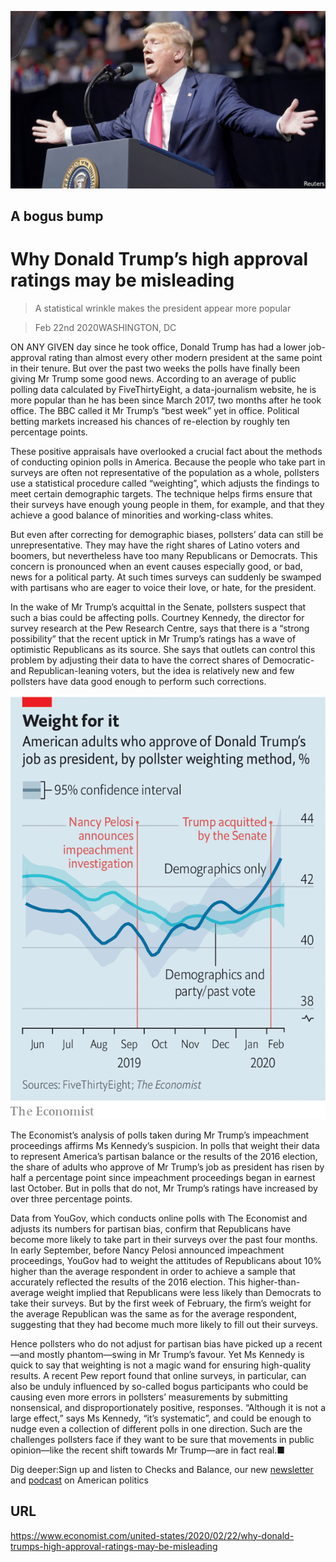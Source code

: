 ![](./images/20200222_USP504.jpg)

## A bogus bump

# Why Donald Trump’s high approval ratings may be misleading

> A statistical wrinkle makes the president appear more popular

> Feb 22nd 2020WASHINGTON, DC

ON ANY GIVEN day since he took office, Donald Trump has had a lower job-approval rating than almost every other modern president at the same point in their tenure. But over the past two weeks the polls have finally been giving Mr Trump some good news. According to an average of public polling data calculated by FiveThirtyEight, a data-journalism website, he is more popular than he has been since March 2017, two months after he took office. The BBC called it Mr Trump’s “best week” yet in office. Political betting markets increased his chances of re-election by roughly ten percentage points.

These positive appraisals have overlooked a crucial fact about the methods of conducting opinion polls in America. Because the people who take part in surveys are often not representative of the population as a whole, pollsters use a statistical procedure called “weighting”, which adjusts the findings to meet certain demographic targets. The technique helps firms ensure that their surveys have enough young people in them, for example, and that they achieve a good balance of minorities and working-class whites.

But even after correcting for demographic biases, pollsters’ data can still be unrepresentative. They may have the right shares of Latino voters and boomers, but nevertheless have too many Republicans or Democrats. This concern is pronounced when an event causes especially good, or bad, news for a political party. At such times surveys can suddenly be swamped with partisans who are eager to voice their love, or hate, for the president.

In the wake of Mr Trump’s acquittal in the Senate, pollsters suspect that such a bias could be affecting polls. Courtney Kennedy, the director for survey research at the Pew Research Centre, says that there is a “strong possibility” that the recent uptick in Mr Trump’s ratings has a wave of optimistic Republicans as its source. She says that outlets can control this problem by adjusting their data to have the correct shares of Democratic- and Republican-leaning voters, but the idea is relatively new and few pollsters have data good enough to perform such corrections.

![](./images/20200222_USC189.png)

The Economist’s analysis of polls taken during Mr Trump’s impeachment proceedings affirms Ms Kennedy’s suspicion. In polls that weight their data to represent America’s partisan balance or the results of the 2016 election, the share of adults who approve of Mr Trump’s job as president has risen by half a percentage point since impeachment proceedings began in earnest last October. But in polls that do not, Mr Trump’s ratings have increased by over three percentage points.

Data from YouGov, which conducts online polls with The Economist and adjusts its numbers for partisan bias, confirm that Republicans have become more likely to take part in their surveys over the past four months. In early September, before Nancy Pelosi announced impeachment proceedings, YouGov had to weight the attitudes of Republicans about 10% higher than the average respondent in order to achieve a sample that accurately reflected the results of the 2016 election. This higher-than-average weight implied that Republicans were less likely than Democrats to take their surveys. But by the first week of February, the firm’s weight for the average Republican was the same as for the average respondent, suggesting that they had become much more likely to fill out their surveys.

Hence pollsters who do not adjust for partisan bias have picked up a recent—and mostly phantom—swing in Mr Trump’s favour. Yet Ms Kennedy is quick to say that weighting is not a magic wand for ensuring high-quality results. A recent Pew report found that online surveys, in particular, can also be unduly influenced by so-called bogus participants who could be causing even more errors in pollsters’ measurements by submitting nonsensical, and disproportionately positive, responses. “Although it is not a large effect,” says Ms Kennedy, “it’s systematic”, and could be enough to nudge even a collection of different polls in one direction. Such are the challenges pollsters face if they want to be sure that movements in public opinion—like the recent shift towards Mr Trump—are in fact real.■

Dig deeper:Sign up and listen to Checks and Balance, our new [newsletter](https://www.economist.com//checksandbalance/) and [podcast](https://www.economist.com//podcasts/2020/04/24/checks-and-balance-our-weekly-podcast-on-american-politics) on American politics

## URL

https://www.economist.com/united-states/2020/02/22/why-donald-trumps-high-approval-ratings-may-be-misleading
